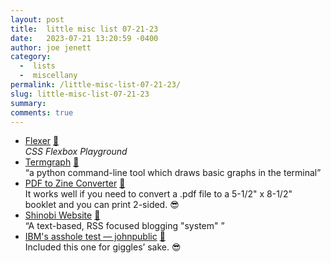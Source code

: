 ```yaml
---
layout: post
title:  little misc list 07-21-23
date:   2023-07-21 13:20:59 -0400
author: joe jenett
category:
  -  lists
  -  miscellany
permalink: /little-misc-list-07-21-23/
slug: little-misc-list-07-21-23
summary: 
comments: true
---
```

<ul class="links">
	<li><a title="Flexer" href="https://www.flexer.dev/">Flexer</a> <a href="https://pinboard.in/u:roger">📌</a><br><em>CSS Flexbox Playground</em></li>
	<li><a title="GitHub - mkaz/termgraph" href="https://github.com/mkaz/termgraph">Termgraph</a> <a href="https://pinboard.in/u:datentyp">📌</a><br>“a python command-line tool which draws basic graphs in the terminal”</li>
	<li><a title="PDF to Zine Converter" href="https://chughes87.github.io/pdf-to-zine/">PDF to Zine Converter</a> <a href="https://pinboard.in/u:eugenezach">📌</a><br>It works well if you need to convert a .pdf file to a 5-1/2" x 8-1/2" booklet and you can print 2-sided. 😎</li>
	<li><a title="Shinobi Website" href="https://shinobi.bt.ht/">Shinobi Website</a> <a href="https://pinboard.in/u:locuna">📌</a><br>“A text-based, RSS focused blogging "system" ”</li>
	<li><a title="IBM's asshole test — johnpublic" href="https://johnpublic.mataroa.blog/blog/the-asshole-test/">IBM's asshole test — johnpublic</a> <a href="https://pinboard.in/u:mehul">📌</a><br>Included this one for giggles’ sake. 😎</li>
</ul>

<a href="https://brid.gy/publish/mastodon"></a>